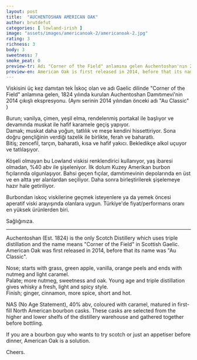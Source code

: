 ```yaml
---
layout: post
title:  "AUCHENTOSHAN AMERICAN OAK"
author: brutdefut
categories: [ lowland-irish ]
image: "assets/images/americanoak-2/americanoak-2.jpg"
rating: 3
richness: 3
body: 3
sweetness: 7
smoke_peat: 0
preview-tr: Adı "Corner of the Field" anlamına gelen Auchentoshan'nın 2014 çıkışlı ekspresyonu. 
preview-en: American Oak is first released in 2014, before that its name was "Au Classic".
---
```


Viskisini üç kez damıtan tek İskoç olan ve adı Gaelic dilinde "Corner of the Field" anlamına gelen, 1824 yılında kurulan Auchentoshan Damıtımevi'nin 2014 çıkışlı ekspresyonu. (Aynı serinin 2014 yılından önceki adı "Au Classic" )

Burun; vanilya, çimen, yeşil elma, rendelenmiş portakal ile başlıyor ve devamında muskat ile hafif karamele geçiş yapıyor.  
Damak; muskat daha yoğun, tatlılık ve meşe kendini hissettiriyor. Sona doğru gençliğinin verdiği tazelik ile birlikte, ferah ve baharatlı.   
Bitiş; zencefil, tarçın, baharatlı, kısa ve hafif yakıcı. Bekledikçe alkol uçuyor ve tatlılaşıyor. 

Köşeli olmayan bu Lowland viskisi renklendirici kullanıyor, yaş ibaresi olmadan, %40 abv ile şişeleniyor. İlk dolum Kuzey Amerikan burbon fıçılarında olgunlaşıyor. Bahsi geçen fıçılar, damıtımevinin depolarında en üst ve en altta yer alanlardan seçiliyor. Daha sonra birleştirilerek şişelemeye hazır hale getiriliyor.

Burbondan iskoç viskilerine geçmek isteyenlere ya da yemek öncesi aperatif viski arayışında olanlara uygun. Türkiye'de fiyat/performans oranı en yüksek ürünlerden biri. 

Sağlığınıza.

------------------------------------------------------------------------------------------

<p id="english"></p>

Auchentoshan (Est. 1824) is the only Scotch Distillery which uses triple distillation and the name means "Corner of the Field" in Scottish Gaelic.
American Oak was first released in 2014, before that its name was "Au Classic".

Nose; starts with grass, green apple, vanilla, orange peels and ends with nutmeg and light caramel.  
Palate; more nutmeg, sweetness and oak. Young age and triple distillation gives whisky a fresh, light and spicy style.  
Finish; ginger, cinnamon, more spice, short and hot.

NAS (No Age Statement), 40% abv, coloured with caramel, matured in first-fill North American bourbon casks. These casks are selected from the higher and lower shelfs of the distillery warehouse and gathered together before bottling. 

If you are a bourbon guy who wants to try scotch or just an appetiser before dinner, American Oak is a solution. 

Cheers.
